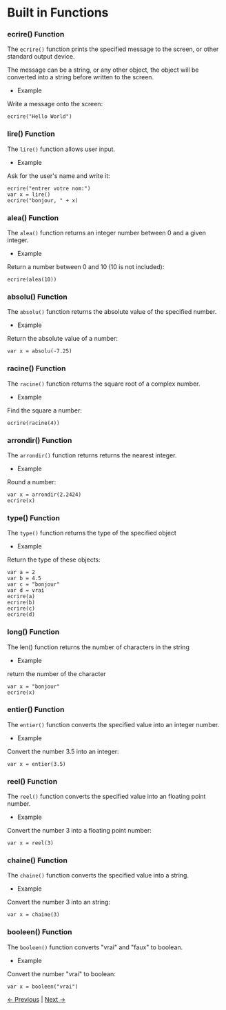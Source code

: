 # Built in Functions

### ecrire() Function

The `ecrire()` function prints the specified message to the screen, or other standard output device.

The message can be a string, or any other object, the object will be converted into a string before written to the screen.

* Example

Write a message onto the screen:

```
ecrire("Hello World")
```

### lire() Function

The `lire()` function allows user input.

* Example

Ask for the user's name and write it:

```
ecrire("entrer votre nom:")
var x = lire()
ecrire("bonjour, " + x)
```

### alea() Function

The `alea()` function returns an integer number between 0 and a given integer.

* Example

Return a number between 0 and 10 (10 is not included):

```
ecrire(alea(10))
```

### absolu() Function

The `absolu()` function returns the absolute value of the specified number.

* Example 

Return the absolute value of a number:

```
var x = absolu(-7.25)
```

### racine() Function

The `racine()` function returns the square root of a complex number.

* Example

Find the square a number:

```
ecrire(racine(4))
```

### arrondir() Function

The `arrondir()` function returns returns the nearest integer.

* Example

Round a number:

```
var x = arrondir(2.2424)
ecrire(x)
```

### type() Function

The `type()` function returns the type of the specified object

* Example

Return the type of these objects:

```
var a = 2
var b = 4.5
var c = "bonjour"
var d = vrai
ecrire(a)
ecrire(b)
ecrire(c)
ecrire(d)
```

### long() Function

The len() function returns the number of characters in the string

* Example

return the number of the character

```
var x = "bonjour"
ecrire(x)
```

### entier() Function

The `entier()` function converts the specified value into an integer number.

* Example

Convert the number 3.5 into an integer:

```
var x = entier(3.5)
```

### reel() Function

The `reel()` function converts the specified value into an floating point number.

* Example

Convert the number 3 into a floating point number:

```
var x = reel(3)
```

### chaine() Function

The `chaine()` function converts the specified value into a string.

* Example

Convert the number 3 into an string:

```
var x = chaine(3)
```

### booleen() Function

The `booleen()` function converts "vrai" and "faux" to boolean.

* Example

Convert the number "vrai" to boolean:

```
var x = booleen("vrai")
```

[<- Previous]() |
[Next ->]()
